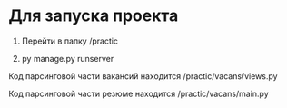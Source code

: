 # Для запуска проекта
1) Перейти в папку /practic

2) py manage.py runserver

Код парсинговой части вакансий находится /practic/vacans/views.py

Код парсинговой части резюме находится /practic/vacans/main.py
